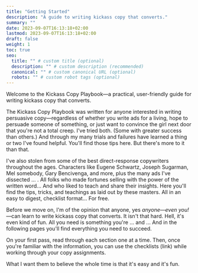 ```yaml
---
title: "Getting Started"
description: "A guide to writing kickass copy that converts."
summary: ""
date: 2023-09-07T16:13:18+02:00
lastmod: 2023-09-07T16:13:18+02:00
draft: false
weight: 1
toc: true
seo:
  title: "" # custom title (optional)
  description: "" # custom description (recommended)
  canonical: "" # custom canonical URL (optional)
  robots: "" # custom robot tags (optional)
---
```

Welcome to the Kickass Copy Playbook&mdash;a practical, user-friendly guide for writing kickass copy that converts.

The Kickass Copy Playbook was written for anyone interested in writing persuasive copy&mdash;regardless of whether you write ads for a living, hope to persuade someone of something, or just want to convince the girl next door that you're not a total creep. I've tried both. (Some with greater success than others.) And through my many trials and failures have learned a thing or two I've found helpful. You'll find those tips here. But there's more to it than that.

I've also stolen from some of the best direct-response copywriters throughout the ages. Characters like Eugene Schwartz, Joseph Sugarman, Mel somebody, Gary Bencivenga, and more, plus the many ads I've dissected ... . All folks who made fortunes selling with the power of the written word... And who liked to teach and share their insights. Here you'll find the tips, tricks, and teachings as laid out by these masters. All in an easy to digest, checklist format... For free.

Before we move on, I'm of the opinion that anyone, yes *anyone*&mdash;*even you!*&mdash;can learn to write kickass copy that converts. It isn't that hard. Hell, it's even kind of fun. All you need is something you're ... and ... And in the following pages you'll find everything you need to succeed.

On your first pass, read through each section one at a time. Then, once you're familiar with the information, you can use the checklists (link) while working through your copy assignments.

What I want them to believe the whole time is that it's easy and it's fun.

